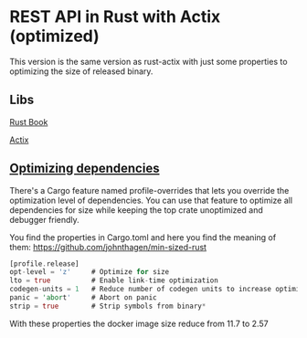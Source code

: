 # REST API in Rust with Actix (optimized)
This version is the same version as rust-actix with just some properties to optimizing the size of released binary. 

## Libs
[Rust Book](https://doc.rust-lang.org/book/title-page.html)

[Actix](https://actix.rs/)


## [Optimizing dependencies](https://docs.rust-embedded.org/book/unsorted/speed-vs-size.html#optimizing-dependencies)
There's a Cargo feature named profile-overrides that lets you override the optimization level of dependencies. You can use that feature to optimize all dependencies for size while keeping the top crate unoptimized and debugger friendly.

You find the properties in Cargo.toml and here you find the meaning of them: https://github.com/johnthagen/min-sized-rust

```rust
[profile.release]
opt-level = 'z'     # Optimize for size
lto = true          # Enable link-time optimization
codegen-units = 1   # Reduce number of codegen units to increase optimizations
panic = 'abort'     # Abort on panic
strip = true        # Strip symbols from binary*
```

With these properties the docker image size reduce from 11.7 to 2.57